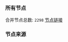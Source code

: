 ### 所有节点
合并节点总数: `2298`
[节点链接](https://raw.githubusercontent.com/rzhy1/11/master/sub/sub_merge_base64.txt)

### 节点来源